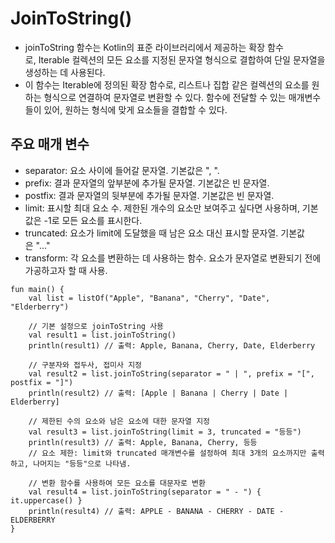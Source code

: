 # JoinToString()
- joinToString 함수는 Kotlin의 표준 라이브러리에서 제공하는 확장 함수로, Iterable 컬렉션의 모든 요소를 지정된 문자열 형식으로 결합하여 단일 문자열을 생성하는 데 사용된다.
- 이 함수는 Iterable<T>에 정의된 확장 함수로, 리스트나 집합 같은 컬렉션의 요소를 원하는 형식으로 연결하여 문자열로 변환할 수 있다. 함수에 전달할 수 있는 매개변수들이 있어, 원하는 형식에 맞게 요소들을 결합할 수 있다.

## 주요 매개 변수
- separator: 요소 사이에 들어갈 문자열. 기본값은 ", ".
- prefix: 결과 문자열의 앞부분에 추가될 문자열. 기본값은 빈 문자열.
- postfix: 결과 문자열의 뒷부분에 추가될 문자열. 기본값은 빈 문자열.
- limit: 표시할 최대 요소 수. 제한된 개수의 요소만 보여주고 싶다면 사용하며, 기본값은 -1로 모든 요소를 표시한다.
- truncated: 요소가 limit에 도달했을 때 남은 요소 대신 표시할 문자열. 기본값은 "..." 
- transform: 각 요소를 변환하는 데 사용하는 함수. 요소가 문자열로 변환되기 전에 가공하고자 할 때 사용.

```
fun main() {
    val list = listOf("Apple", "Banana", "Cherry", "Date", "Elderberry")

    // 기본 설정으로 joinToString 사용
    val result1 = list.joinToString()
    println(result1) // 출력: Apple, Banana, Cherry, Date, Elderberry

    // 구분자와 접두사, 접미사 지정
    val result2 = list.joinToString(separator = " | ", prefix = "[", postfix = "]")
    println(result2) // 출력: [Apple | Banana | Cherry | Date | Elderberry]

    // 제한된 수의 요소와 남은 요소에 대한 문자열 지정
    val result3 = list.joinToString(limit = 3, truncated = "등등")
    println(result3) // 출력: Apple, Banana, Cherry, 등등
    // 요소 제한: limit와 truncated 매개변수를 설정하여 최대 3개의 요소까지만 출력하고, 나머지는 "등등"으로 나타냄. 

    // 변환 함수를 사용하여 모든 요소를 대문자로 변환
    val result4 = list.joinToString(separator = " - ") { it.uppercase() }
    println(result4) // 출력: APPLE - BANANA - CHERRY - DATE - ELDERBERRY
}
```